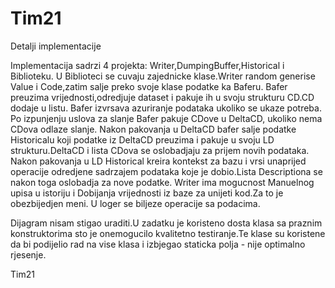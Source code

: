 # Tim21

Detalji implementacije

Implementacija sadrzi 4 projekta: Writer,DumpingBuffer,Historical i Biblioteku.
U Biblioteci se cuvaju zajednicke klase.Writer random generise Value i Code,zatim salje preko svoje klase podatke ka Baferu.
Bafer preuzima vrijednosti,odredjuje dataset i pakuje ih u svoju strukturu CD.CD dodaje u listu. Bafer izvrsava azuriranje podataka ukoliko se ukaze potreba.
Po izpunjenju uslova za slanje Bafer pakuje CDove u DeltaCD, ukoliko nema CDova odlaze slanje.
Nakon pakovanja u DeltaCD bafer salje podatke Historicalu koji podatke iz DeltaCD preuzima i pakuje u svoju LD strukturu.DeltaCD i lista CDova se oslobadjaju za prijem novih podataka.
Nakon pakovanja u LD Historical kreira kontekst za bazu i vrsi unaprijed operacije odredjene sadrzajem podataka koje je dobio.Lista Descriptiona se nakon toga oslobadja za nove podatke.
Writer ima mogucnost Manuelnog upisa u istoriju i Dobijanja vrijednosti iz baze za unijeti kod.Za to je obezbijedjen meni.
U loger se biljeze operacije sa podacima.

Dijagram nisam stigao uraditi.U zadatku je koristeno dosta klasa sa praznim konstruktorima sto je onemogucilo kvalitetno testiranje.Te klase su koristene da bi podijelio rad na vise klasa i izbjegao staticka polja - nije optimalno rjesenje.

Tim21
